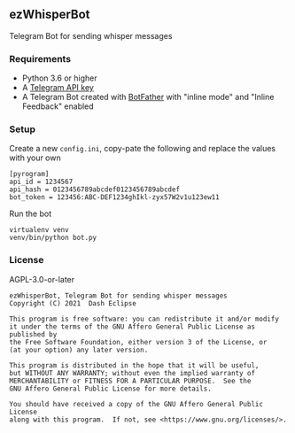 ## ezWhisperBot

Telegram Bot for sending whisper messages

### Requirements

- Python 3.6 or higher
- A [Telegram API key](https://docs.pyrogram.org/intro/setup#api-keys)
- A Telegram Bot created with [BotFather](https://t.me/BotFather)
  with "inline mode" and "Inline Feedback" enabled

### Setup

Create a new `config.ini`, copy-pate the following and replace the values with
your own

```
[pyrogram]
api_id = 1234567
api_hash = 0123456789abcdef0123456789abcdef
bot_token = 123456:ABC-DEF1234ghIkl-zyx57W2v1u123ew11
```

Run the bot

```
virtualenv venv
venv/bin/python bot.py
```

### License

AGPL-3.0-or-later

```
ezWhisperBot, Telegram Bot for sending whisper messages
Copyright (C) 2021  Dash Eclipse

This program is free software: you can redistribute it and/or modify
it under the terms of the GNU Affero General Public License as published by
the Free Software Foundation, either version 3 of the License, or
(at your option) any later version.

This program is distributed in the hope that it will be useful,
but WITHOUT ANY WARRANTY; without even the implied warranty of
MERCHANTABILITY or FITNESS FOR A PARTICULAR PURPOSE.  See the
GNU Affero General Public License for more details.

You should have received a copy of the GNU Affero General Public License
along with this program.  If not, see <https://www.gnu.org/licenses/>.
```
